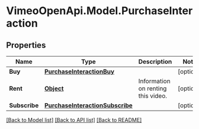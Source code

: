 # VimeoOpenApi.Model.PurchaseInteraction
## Properties

Name | Type | Description | Notes
------------ | ------------- | ------------- | -------------
**Buy** | [**PurchaseInteractionBuy**](PurchaseInteractionBuy.md) |  | [optional] 
**Rent** | [**Object**](.md) | Information on renting this video. | [optional] 
**Subscribe** | [**PurchaseInteractionSubscribe**](PurchaseInteractionSubscribe.md) |  | [optional] 

[[Back to Model list]](../README.md#documentation-for-models) [[Back to API list]](../README.md#documentation-for-api-endpoints) [[Back to README]](../README.md)

